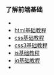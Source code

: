 ### 了解前端基础
* 
* [html基础教程](https://www.w3school.com.cn/html/index.asp)
* [css基础教程](https://www.w3school.com.cn/css/index.asp)
* [css3基础教程](https://www.w3school.com.cn/css3/index.asp)
* [js基础教程](https://www.w3school.com.cn/js/index.asp)
* [jq基础教程](https://www.w3school.com.cn/jquery/index.asp)
* 